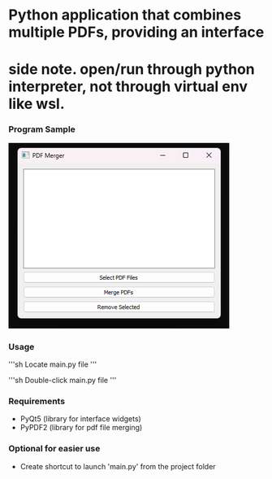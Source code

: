 # Python application that combines multiple PDFs, providing an interface

# side note. open/run through python interpreter, not through virtual env like wsl.

### Program Sample

![alt text](sample.png)


### Usage

'''sh
Locate main.py file
'''

'''sh
Double-click main.py file
'''

### Requirements 
- PyQt5   (library for interface widgets)
- PyPDF2  (library for pdf file merging)

### Optional for easier use
- Create shortcut to launch 'main.py' from the project folder